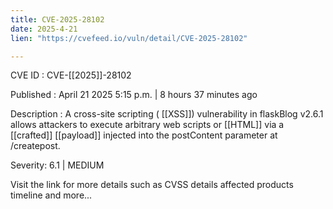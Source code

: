 ```yaml
---
title: CVE-2025-28102
date: 2025-4-21
lien: "https://cvefeed.io/vuln/detail/CVE-2025-28102"

---
```


CVE ID : CVE-[[2025]]-28102

Published :  April 21
2025
5:15 p.m. | 8 hours
37 minutes ago

Description : A cross-site scripting ( [[XSS]]) vulnerability in flaskBlog v2.6.1 allows attackers to execute arbitrary web scripts or  [[HTML]] via a  [[crafted]]  [[payload]] injected into the postContent parameter at /createpost.

Severity: 6.1 | MEDIUM

Visit the link for more details
such as CVSS details
affected products
timeline
and more...
